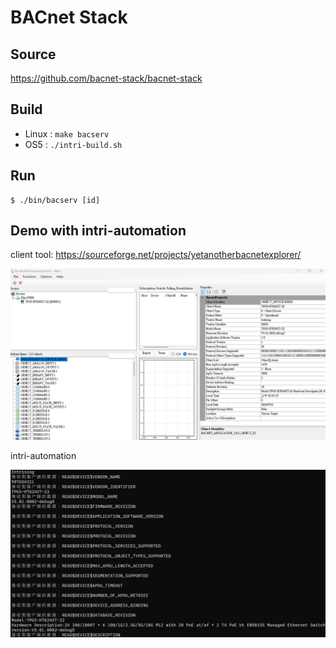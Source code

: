# BACnet Stack 

Source
----------------------

https://github.com/bacnet-stack/bacnet-stack

Build
------------------

* Linux : ```make bacserv```
* OS5 : ```./intri-build.sh```

Run
------------------

    $ ./bin/bacserv [id]

Demo with intri-automation
---------------------

client tool: https://sourceforge.net/projects/yetanotherbacnetexplorer/

![0](./doc/0.png)

intri-automation

![1](./doc/1.png)
